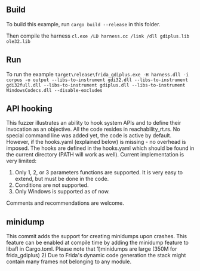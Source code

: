 ## Build

To build this example, run `cargo build --release` in this folder.

Then compile the harness `cl.exe /LD harness.cc /link /dll gdiplus.lib ole32.lib`

## Run

To run the example `target\release\frida_gdiplus.exe -H harness.dll -i corpus -o output --libs-to-instrument gdi32.dll --libs-to-instrument gdi32full.dll --libs-to-instrument gdiplus.dll --libs-to-instrument WindowsCodecs.dll --disable-excludes`

## API hooking
This fuzzer illustrates an ability to hook system APIs and to define their invocation as an objective.
All the code resides in reachability_rt.rs.
No special command line was added yet, the code is active by default. However, if the hooks.yaml (explained below) is missing - no overhead is imposed.
The hooks are defined in the hooks.yaml which should be found in the current directory (PATH will work as well). Current implementation is very limited:
1. Only 1, 2, or 3 parameters functions are supported. It is very easy to extend, but must be done in the code.
2. Conditions are not supported. 
3. Only Windows is supported as of now.

Comments and recommendations are welcome.

## minidump
This commit adds the support for creating minidumps upon crashes. This feature can be enabled at compile time by adding the minidump feature to libafl in Cargo.toml. Please note that 1)minidumps are large (350M for frida_gdiplus) 2) Due to Frida's dynamic code generation the stack might contain many frames not belonging to any module. 